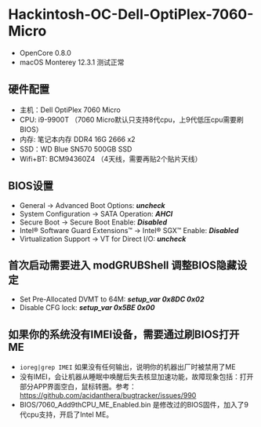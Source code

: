 # Hackintosh-OC-Dell-OptiPlex-7060-Micro

* OpenCore 0.8.0
* macOS Monterey 12.3.1 测试正常


## 硬件配置

* 主机：Dell OptiPlex 7060 Micro
* CPU: i9-9900T （7060 Micro默认只支持8代cpu，上9代低压cpu需要刷BIOS）
* 内存: 笔记本内存 DDR4 16G 2666 x2
* SSD：WD Blue SN570 500GB SSD
* Wifi+BT: BCM94360Z4 （4天线，需要再贴2个贴片天线）


## BIOS设置
* General → Advanced Boot Options: ***uncheck***
* System Configuration → SATA Operation: ***AHCI***
* Secure Boot → Secure Boot Enable: ***Disabled***
* Intel® Software Guard Extensions™ → Intel® SGX™ Enable: ***Disabled***
* Virtualization Support → VT for Direct I/O: ***uncheck***

## 首次启动需要进入 modGRUBShell 调整BIOS隐藏设定
* Set Pre-Allocated DVMT to 64M: 
***setup_var 0x8DC 0x02***
* Disable CFG lock: 
***setup_var 0x5BE 0x00***


## 如果你的系统没有IMEI设备，需要通过刷BIOS打开ME

* <code>ioreg|grep IMEI</code> 如果没有任何输出，说明你的机器出厂时被禁用了ME
* 没有IMEI，会让机器从睡眠中唤醒后失去核显加速功能，故障现象包括：打开部分APP界面空白，鼠标转圈。参考： https://github.com/acidanthera/bugtracker/issues/990
* BIOS/7060_Add9thCPU_ME_Enabled.bin 是修改过的BIOS固件，加入了9代cpu支持，开启了Intel ME。


